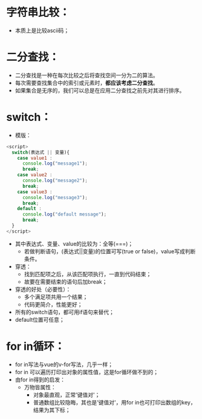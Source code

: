 # 字符串比较：

* 本质上是比较ascii码；
# 二分查找：

* 二分查找是一种在每次比较之后将查找空间一分为二的算法。
* 每次需要查找集合中的索引或元素时，**都应该考虑二分查找**。
* 如果集合是无序的，我们可以总是在应用二分查找之前先对其进行排序。
# switch：

* 模版：
```javascript
<script>
  switch(表达式 || 变量){
    case value1 :
      console.log("message1");
      break;
    case value2 :
      console.log("message2");
      break;
    case value3 :
      console.log("message3");
      break;
    default :
      console.log("default message");
      break;
  }
</script>
```
* 其中表达式、变量、value的比较为：全等(===)；
  * 若做判断语句，(表达式||变量)的位置可写(true or false)，value写成判断条件。
* 穿透：
  * 找到匹配项之后，从该匹配项执行，一直到代码结束；
  * 故要在需要结束的语句后加break；
* 穿透的好处（必要性）：
  * 多个满足项共用一个结果；
  * 代码更简介，性能更好；
* 所有的switch语句，都可用if语句来替代；
* default位置可任意；

# for in循环：

* for in写法与vue的v-for写法，几乎一样；
* for in 可以遍历打印出对象的属性值，这是for循环做不到的；
* 由for in得到的启发：
  * 万物皆属性：
    * 对象最直观，正常'键值对'；
    * 普通数组比较隐晦，其也是'键值对'，用for in也可打印出数组的key，结果为其下标；

